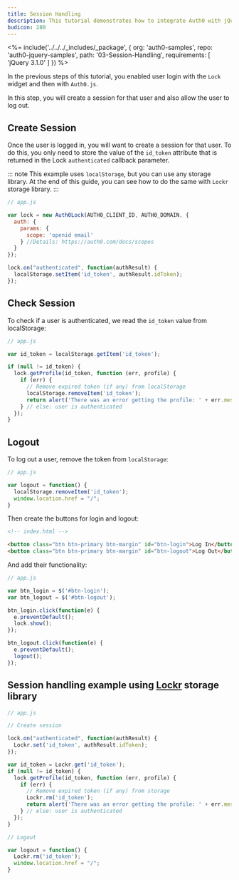 ```yaml
---
title: Session Handling
description: This tutorial demonstrates how to integrate Auth0 with jQuery to add session handling and logout to your web app.
budicon: 280
---
```


<%= include('../../../_includes/_package', {
  org: 'auth0-samples',
  repo: 'auth0-jquery-samples',
  path: '03-Session-Handling',
  requirements: [
    'jQuery 3.1.0'
  ]
}) %>

In the previous steps of this tutorial, you enabled user login with the `Lock` widget and then with `Auth0.js`.

In this step, you will create a session for that user and also allow the user to log out.

## Create Session

Once the user is logged in, you will want to create a session for that user. To do this, you only need to store the value of the `id_token` attribute that is returned in the Lock `authenticated` callback parameter.

::: note
This example uses `localStorage`, but you can use any storage library. At the end of this guide, you can see how to do the same with `Lockr` storage library.
:::

```javascript
// app.js

var lock = new Auth0Lock(AUTH0_CLIENT_ID, AUTH0_DOMAIN, {
  auth: {
    params: {
      scope: 'openid email'
    } //Details: https://auth0.com/docs/scopes
  }
});

lock.on("authenticated", function(authResult) {
  localStorage.setItem('id_token', authResult.idToken);
});
```

## Check Session

To check if a user is authenticated, we read the `id_token` value from localStorage:

```javascript
// app.js

var id_token = localStorage.getItem('id_token');

if (null != id_token) {
  lock.getProfile(id_token, function (err, profile) {
    if (err) {
      // Remove expired token (if any) from localStorage
      localStorage.removeItem('id_token');
      return alert('There was an error getting the profile: ' + err.message);
    } // else: user is authenticated
  });
}
```

## Logout

To log out a user, remove the token from `localStorage`:

```javascript
// app.js

var logout = function() {
  localStorage.removeItem('id_token');
  window.location.href = "/";
}
```

Then create the buttons for login and logout:

```html
<!-- index.html -->

<button class="btn btn-primary btn-margin" id="btn-login">Log In</button>
<button class="btn btn-primary btn-margin" id="btn-logout">Log Out</button>
```

And add their functionality:

```javascript
// app.js

var btn_login = $('#btn-login');
var btn_logout = $('#btn-logout');

btn_login.click(function(e) {
  e.preventDefault();
  lock.show();
});

btn_logout.click(function(e) {
  e.preventDefault();
  logout();
});
```

## Session handling example using [Lockr](https://github.com/tsironis/lockr) storage library

```javascript
// app.js

// Create session

lock.on("authenticated", function(authResult) {
  Lockr.set('id_token', authResult.idToken);
});

var id_token = Lockr.get('id_token');
if (null != id_token) {
  lock.getProfile(id_token, function (err, profile) {
    if (err) {
      // Remove expired token (if any) from storage
      Lockr.rm('id_token');
      return alert('There was an error getting the profile: ' + err.message);
    } // else: user is authenticated
  });
}

// Logout

var logout = function() {
  Lockr.rm('id_token');
  window.location.href = "/";
}
```
